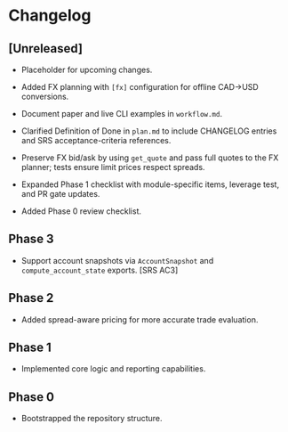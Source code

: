 # Changelog

## [Unreleased]
- Placeholder for upcoming changes.
- Added FX planning with `[fx]` configuration for offline CAD→USD conversions.
- Document paper and live CLI examples in `workflow.md`.
- Clarified Definition of Done in `plan.md` to include CHANGELOG entries and SRS acceptance-criteria references.

- Preserve FX bid/ask by using `get_quote` and pass full quotes to the FX planner; tests ensure limit prices respect spreads.

- Expanded Phase 1 checklist with module-specific items, leverage test, and PR gate updates.

- Added Phase 0 review checklist.


## Phase 3
- Support account snapshots via `AccountSnapshot` and `compute_account_state` exports. [SRS AC3]

## Phase 2
- Added spread-aware pricing for more accurate trade evaluation.

## Phase 1
- Implemented core logic and reporting capabilities.

## Phase 0
- Bootstrapped the repository structure.
